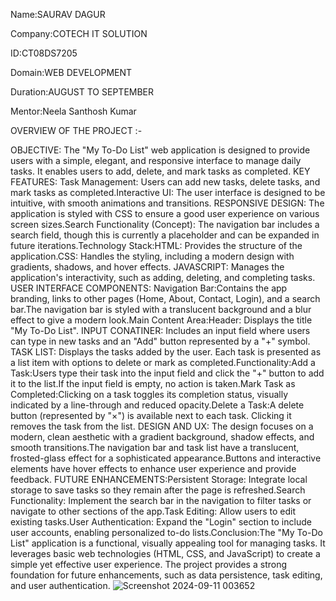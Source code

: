 Name:SAURAV DAGUR

Company:COTECH IT SOLUTION

ID:CT08DS7205

Domain:WEB DEVELOPMENT

Duration:AUGUST TO SEPTEMBER

Mentor:Neela Santhosh Kumar

OVERVIEW OF THE PROJECT :-

OBJECTIVE: The "My To-Do List" web application is designed to provide users with a simple, elegant, and responsive interface to manage daily tasks. It enables users to add, delete, and mark tasks as completed. KEY FEATURES: Task Management: Users can add new tasks, delete tasks, and mark tasks as completed.Interactive UI: The user interface is designed to be intuitive, with smooth animations and transitions. RESPONSIVE DESIGN: The application is styled with CSS to ensure a good user experience on various screen sizes.Search Functionality (Concept): The navigation bar includes a search field, though this is currently a placeholder and can be expanded in future iterations.Technology Stack:HTML: Provides the structure of the application.CSS: Handles the styling, including a modern design with gradients, shadows, and hover effects. JAVASCRIPT: Manages the application's interactivity, such as adding, deleting, and completing tasks. USER INTERFACE COMPONENTS: Navigation Bar:Contains the app branding, links to other pages (Home, About, Contact, Login), and a search bar.The navigation bar is styled with a translucent background and a blur effect to give a modern look.Main Content Area:Header: Displays the title "My To-Do List". INPUT CONATINER: Includes an input field where users can type in new tasks and an "Add" button represented by a "+" symbol. TASK LIST: Displays the tasks added by the user. Each task is presented as a list item with options to delete or mark as completed.Functionality:Add a Task:Users type their task into the input field and click the "+" button to add it to the list.If the input field is empty, no action is taken.Mark Task as Completed:Clicking on a task toggles its completion status, visually indicated by a line-through and reduced opacity.Delete a Task:A delete button (represented by "×") is available next to each task. Clicking it removes the task from the list. DESIGN AND UX: The design focuses on a modern, clean aesthetic with a gradient background, shadow effects, and smooth transitions.The navigation bar and task list have a translucent, frosted-glass effect for a sophisticated appearance.Buttons and interactive elements have hover effects to enhance user experience and provide feedback. FUTURE ENHANCEMENTS:Persistent Storage: Integrate local storage to save tasks so they remain after the page is refreshed.Search Functionality: Implement the search bar in the navigation to filter tasks or navigate to other sections of the app.Task Editing: Allow users to edit existing tasks.User Authentication: Expand the "Login" section to include user accounts, enabling personalized to-do lists.Conclusion:The "My To-Do List" application is a functional, visually appealing tool for managing tasks. It leverages basic web technologies (HTML, CSS, and JavaScript) to create a simple yet effective user experience. The project provides a strong foundation for future enhancements, such as data persistence, task editing, and user authentication.
![Screenshot 2024-09-11 003652](https://github.com/user-attachments/assets/3a53302c-1149-454e-b3ee-9c13a77f5c4b)
